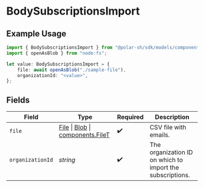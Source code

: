 # BodySubscriptionsImport

## Example Usage

```typescript
import { BodySubscriptionsImport } from "@polar-sh/sdk/models/components";
import { openAsBlob } from "node:fs";

let value: BodySubscriptionsImport = {
    file: await openAsBlob("./sample-file"),
    organizationId: "<value>",
};
```

## Fields

| Field                                                                                                                                                                                | Type                                                                                                                                                                                 | Required                                                                                                                                                                             | Description                                                                                                                                                                          |
| ------------------------------------------------------------------------------------------------------------------------------------------------------------------------------------ | ------------------------------------------------------------------------------------------------------------------------------------------------------------------------------------ | ------------------------------------------------------------------------------------------------------------------------------------------------------------------------------------ | ------------------------------------------------------------------------------------------------------------------------------------------------------------------------------------ |
| `file`                                                                                                                                                                               | [File](https://developer.mozilla.org/en-US/docs/Web/API/File) \| [Blob](https://developer.mozilla.org/en-US/docs/Web/API/Blob) \| [components.FileT](../../models/components/filet.md) | :heavy_check_mark:                                                                                                                                                                   | CSV file with emails.                                                                                                                                                                |
| `organizationId`                                                                                                                                                                     | *string*                                                                                                                                                                             | :heavy_check_mark:                                                                                                                                                                   | The organization ID on which to import the subscriptions.                                                                                                                            |